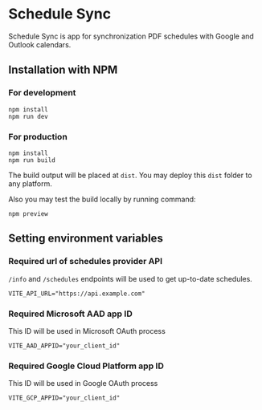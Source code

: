 # Schedule Sync

Schedule Sync is app for synchronization PDF schedules with Google and Outlook calendars.

## Installation with NPM

### For development

```
npm install
npm run dev
```

### For production

```
npm install
npm run build
```

The build output will be placed at `dist`. You may deploy this `dist` folder to any platform.

Also you may test the build locally by running command:

```
npm preview
```

## Setting environment variables

### Required url of schedules provider API

`/info` and `/schedules` endpoints will be used to get up-to-date schedules.

```
VITE_API_URL="https://api.example.com"
```

### Required Microsoft AAD app ID

This ID will be used in Microsoft OAuth process

```
VITE_AAD_APPID="your_client_id"
```

### Required Google Cloud Platform app ID

This ID will be used in Google OAuth process

```
VITE_GCP_APPID="your_client_id"
```
